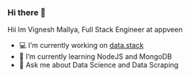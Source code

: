 ### Hi there 👋

<!--
**bodasheera/bodasheera** is a ✨ _special_ ✨ repository because its `README.md` (this file) appears on your GitHub profile.
Here are some ideas to get you started:
- 🔭 I’m currently working on ...
- 🌱 I’m currently learning ...
- 👯 I’m looking to collaborate on ...
- 🤔 I’m looking for help with ...
- 💬 Ask me about ...
- 📫 How to reach me: ...
- 😄 Pronouns: ...
- ⚡ Fun fact: ...
-->

Hii Im Vignesh Mallya, Full Stack Engineer at appveen
- 💻 I’m currently working on [data.stack](https://cloud.appveen.com/)
- 📘 I’m currently learning NodeJS and MongoDB 
- 💬 Ask me about Data Science and Data Scraping
